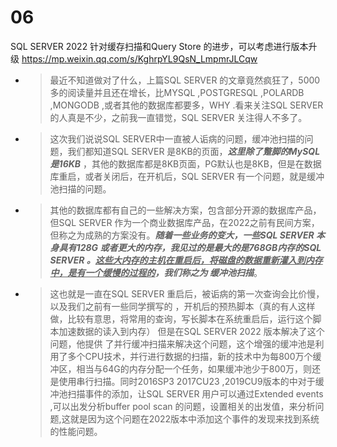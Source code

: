 
# 06

SQL SERVER 2022 针对缓存扫描和Query Store 的进步，可以考虑进行版本升级 https://mp.weixin.qq.com/s/KghrpYL9QsN_LmpmrJLCqw
- > 最近不知道做对了什么，上篇SQL SERVER 的文章竟然疯狂了，5000多的阅读量并且还在增长，比MYSQL ,POSTGRESQL ,POLARDB ,MONGODB ,或者其他的数据库都要多，WHY .看来关注SQL SERVER 的人真是不少，之前我一直错觉，SQL SERVER 关注得人不多了。
- > 这次我们说说SQL SERVER中一直被人诟病的问题，缓冲池扫描的问题，我们都知道SQL SERVER 是8KB的页面，***这里除了蹩脚的MySQL 是16KB*** ，其他的数据库都是8KB页面，PG默认也是8KB，但是在数据库重启，或者关闭后，在开机后，SQL SERVER 有一个问题，就是缓冲池扫描的问题。
- > 其他的数据库都有自己的一些解决方案，包含部分开源的数据库产品，但SQL SERVER 作为一个商业数据库产品，在2022之前有民间方案，但称之为成熟的方案没有。***随着一些业务的变大，一些SQL SERVER 本身具有128G 或者更大的内存，我见过的是最大的是768GB内存的SQL SERVER 。<ins>这些大内存的主机在重启后，将磁盘的数据重新灌入到内存中，是有一个缓慢的过程的</ins>，我们称之为 缓冲池扫描***。
- > 这也就是一直在SQL SERVER 重启后，被诟病的第一次查询会比价慢，以及我们之前有一些同学撰写的 ，开机后的预热脚本（真的有人这样做，比较有意思，将常用的查询，写长脚本在系统重启后，运行这个脚本加速数据的读入到内存） 但是在SQL SERVER 2022 版本解决了这个问题，他提供 了并行缓冲扫描来解决这个问题，这个增强的缓冲池是利用了多个CPU技术，并行进行数据的扫描，新的技术中为每800万个缓冲区，相当与64G的内存分配一个任务，如果缓冲池少于800万，则还是使用串行扫描。同时2016SP3 2017CU23 ,2019CU9版本的中对于缓冲池扫描事件的添加，让SQL SERVER 用户可以通过Extended events ,可以出发分析buffer pool scan 的问题，设置相关的出发值，来分析问题,这就是因为这个问题在2022版本中添加这个事件的发现来找到系统的性能问题。
